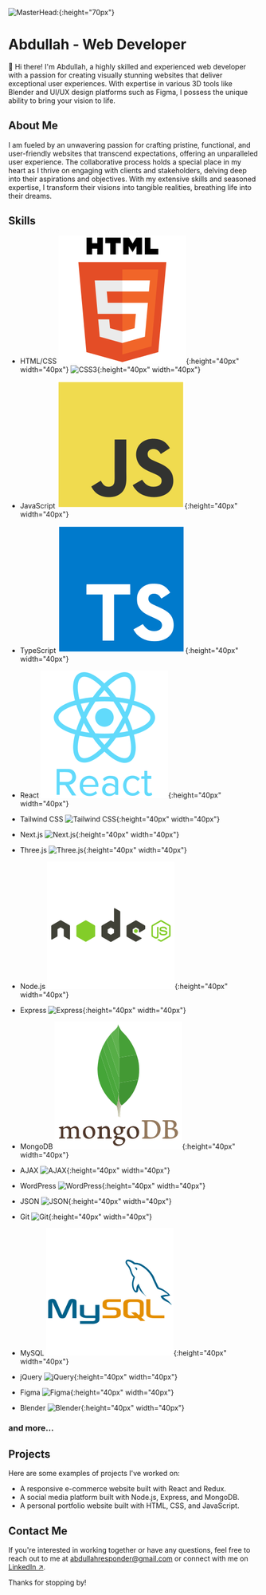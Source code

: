   ![MasterHead](https://cdn.dribbble.com/users/1732368/screenshots/6553872/web_developer.gif):{:height="70px"}

# Abdullah - Web Developer

👋 Hi there! I'm Abdullah, a highly skilled and experienced web developer with a passion for creating visually stunning websites that deliver exceptional user experiences. With expertise in various 3D tools like Blender and UI/UX design platforms such as Figma, I possess the unique ability to bring your vision to life.

## About Me

I am fueled by an unwavering passion for crafting pristine, functional, and user-friendly websites that transcend expectations, offering an unparalleled user experience. The collaborative process holds a special place in my heart as I thrive on engaging with clients and stakeholders, delving deep into their aspirations and objectives. With my extensive skills and seasoned expertise, I transform their visions into tangible realities, breathing life into their dreams.

## Skills

- HTML/CSS
  ![HTML5](https://raw.githubusercontent.com/devicons/devicon/master/icons/html5/html5-original-wordmark.svg){:height="40px" width="40px"} ![CSS3](https://upload.wikimedia.org/wikipedia/commons/thumb/d/d5/CSS3_logo_and_wordmark.svg/120px-CSS3_logo_and_wordmark.svg.png){:height="40px" width="40px"}

- JavaScript
  ![JavaScript](https://raw.githubusercontent.com/devicons/devicon/master/icons/javascript/javascript-original.svg){:height="40px" width="40px"}

- TypeScript
  ![TypeScript](https://raw.githubusercontent.com/devicons/devicon/master/icons/typescript/typescript-original.svg){:height="40px" width="40px"}

- React
  ![React](https://raw.githubusercontent.com/devicons/devicon/master/icons/react/react-original-wordmark.svg){:height="40px" width="40px"}

- Tailwind CSS
  ![Tailwind CSS](https://www.vectorlogo.zone/logos/tailwindcss/tailwindcss-icon.svg){:height="40px" width="40px"}

- Next.js
  ![Next.js](https://dinhanhthi.com/img/header/nextjs.png){:height="40px" width="40px"}

- Three.js
  ![Three.js](https://global.discourse-cdn.com/standard17/uploads/threejs/optimized/2X/e/e4f86d2200d2d35c30f7b1494e96b9595ebc2751_2_496x500.png){:height="40px" width="40px"}

- Node.js
  ![Node.js](https://raw.githubusercontent.com/devicons/devicon/master/icons/nodejs/nodejs-original-wordmark.svg){:height="40px" width="40px"}

- Express
  ![Express](https://camo.githubusercontent.com/0566752248b4b31b2c4bdc583404e41066bd0b6726f310b73e1140deefcc31ac/68747470733a2f2f692e636c6f756475702e636f6d2f7a6659366c4c376546612d3330303078333030302e706e67){:height="40px" width="40px"}

- MongoDB
  ![MongoDB](https://raw.githubusercontent.com/devicons/devicon/master/icons/mongodb/mongodb-original-wordmark.svg){:height="40px" width="40px"}

- AJAX
  ![AJAX](https://upload.wikimedia.org/wikipedia/commons/thumb/a/a1/AJAX_logo_by_gengns.svg/398px-AJAX_logo_by_gengns.svg.png?20221015001337){:height="40px" width="40px"}

- WordPress
  ![WordPress](https://upload.wikimedia.org/wikipedia/commons/thumb/9/98/WordPress_blue_logo.svg/150px-WordPress_blue_logo.svg.png){:height="40px" width="40px"}

- JSON
  ![JSON](https://upload.wikimedia.org/wikipedia/commons/thumb/c/c9/JSON_vector_logo.svg/160px-JSON_vector_logo.svg.png){:height="40px" width="40px"}

- Git
  ![Git](https://www.vectorlogo.zone/logos/git-scm/git-scm-icon.svg){:height="40px" width="40px"}

- MySQL
  ![MySQL](https://raw.githubusercontent.com/devicons/devicon/master/icons/mysql/mysql-original-wordmark.svg){:height="40px" width="40px"}

- jQuery
  ![jQuery](https://technokrats.in/wp-content/uploads/2020/11/Content1-7.png){:height="40px" width="40px"}

- Figma
  ![Figma](<https://www.vectorlogo.zone/logos/figma/figma-icon.svg>){:height="40px" width="40px"}

- Blender
  ![Blender](<https://download.blender.org/branding/community/blender_community_badge_white.svg>){:height="40px" width="40px"}

### and more...

## Projects

Here are some examples of projects I've worked on:

- A responsive e-commerce website built with React and Redux.
- A social media platform built with Node.js, Express, and MongoDB.
- A personal portfolio website built with HTML, CSS, and JavaScript.

## Contact Me

If you're interested in working together or have any questions, feel free to reach out to me at [abdullahresponder@gmail.com](mailto:abdullahresponder@gmail.com) or connect with me on [LinkedIn ↗](https://www.linkedin.com/in/abdullah-future-b52323280/).

Thanks for stopping by!
